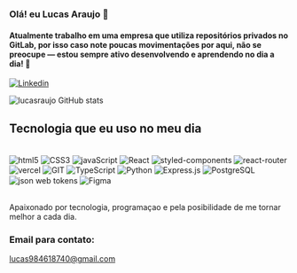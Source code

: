 
### Olá! eu Lucas Araujo 👋

#### Atualmente trabalho em uma empresa que utiliza repositórios privados no GitLab, por isso caso note poucas movimentações por aqui, não se preocupe — estou sempre ativo desenvolvendo e aprendendo no dia a dia! 🚀

[![Linkedin](https://img.shields.io/badge/LinkedIn-0077B5?style=for-the-badge&logo=linkedin&logoColor=white)](https://www.linkedin.com/in/lucas-araujo-854487164/)




![lucasraujo GitHub stats](https://github-readme-stats.vercel.app/api?username=lucasraujo&show_icons=true&theme=radical)

## Tecnologia que eu uso no meu dia  

<div style="display: inline_block"><br/>


<img align="center" alt="html5" src="https://img.shields.io/badge/HTML5-E34F26?style=for-the-badge&logo=html5&logoColor=white">
<img align="center" alt="CSS3" src="https://img.shields.io/badge/CSS3-1572B6?style=for-the-badge&logo=css3&logoColor=white">
<img align="center" alt="javaScript" src="https://img.shields.io/badge/JavaScript-F7DF1E?style=for-the-badge&logo=javascript&logoColor=black">
<img align="center" alt="React" src="https://img.shields.io/badge/React-20232A?style=for-the-badge&logo=react&logoColor=61DAFB">
<img align="center" alt="styled-components" src="https://img.shields.io/badge/styled--components-DB7093?style=for-the-badge&logo=styled-components&logoColor=white">
<img align="center" alt="react-router" src="https://img.shields.io/badge/React_Router-CA4245?style=for-the-badge&logo=react-router&logoColor=white">
<img align="center" alt="vercel" src="https://img.shields.io/badge/Vercel-000000?style=for-the-badge&logo=vercel&logoColor=white">
<img align="center" alt="GIT" src="https://img.shields.io/badge/GIT-E44C30?style=for-the-badge&logo=git&logoColor=white">
<img align="center" alt="TypeScript" src="https://img.shields.io/badge/TypeScript-007ACC?style=for-the-badge&logo=typescript&logoColor=white">
<img align="center" alt="Python" src="https://img.shields.io/badge/Python-14354C?style=for-the-badge&logo=python&logoColor=white">
<img align="center" alt="Express.js" src="https://img.shields.io/badge/Express.js-404D59?style=for-the-badge">
<img align="center" alt="PostgreSQL" src="https://img.shields.io/badge/PostgreSQL-316192?style=for-the-badge&logo=postgresql&logoColor=white">
<img align="center" alt="json web tokens" src="https://img.shields.io/badge/json%20web%20tokens-323330?style=for-the-badge&logo=json-web-tokens&logoColor=pink">
<img align="center" alt="Figma" src="https://img.shields.io/badge/Figma-F24E1E?style=for-the-badge&logo=figma&logoColor=white">
</div><br/>

Apaixonado por tecnologia, programaçao e pela posibilidade de me tornar melhor a cada dia. 

### Email para contato: 
lucas984618740@gmail.com
